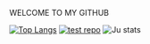 WELCOME TO MY GITHUB

[![Top Langs](https://github-readme-stats.vercel.app/api/top-langs/?username=jumalley&custom_title=Dev💻&theme=dracula&border_radius=5)](https://github.com/jumalley)
[![test repo](https://github-readme-stats.vercel.app/api/pin/?username=jumalley&repo=test&theme=dracula&border_radius=5)](https://github.com/jumalley)
![Ju stats](https://github-readme-stats.vercel.app/api?username=jumalley&count_private=true&theme=dracula&border_radius=5)

